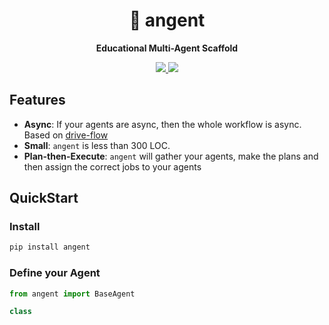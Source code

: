 <div align="center">
  <h1>🐜 angent</h1>
  <p><strong>Educational Multi-Agent Scaffold</strong></p>
  <p>
    <a href="https://pypi.org/project/angent/" > 
    	<img src="https://img.shields.io/badge/python->=3.11-blue">
    </a>
    <a href="https://pypi.org/project/angent/">
      <img src="https://img.shields.io/pypi/v/angent.svg">
    </a>
  </p>
</div>



## Features

- **Async**: If your agents are async, then the whole workflow is async. Based on [drive-flow](https://github.com/memodb-io/drive-flow)
- **Small**: `angent` is less than 300 LOC.
- **Plan-then-Execute**: `angent` will gather your agents, make the plans and then assign the correct jobs to your agents



## QuickStart

### Install

```bash
pip install angent
```

### Define your Agent

```python
from angent import BaseAgent

class 
```


